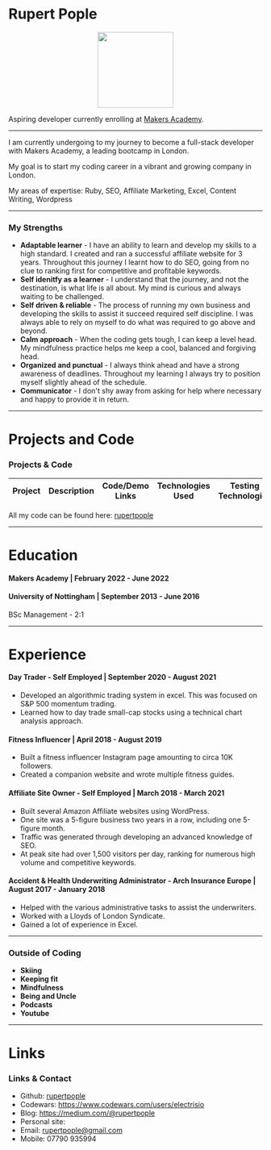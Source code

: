 # Rupert Pople
<p align="center">
  <img 
    width="150"
    height="150"
    src=https://avatars.githubusercontent.com/u/39376121?v=4
  >
</p>


Aspiring developer currently enrolling at [Makers Academy](https://github.com/makersacademy).

***

I am currently undergoing to my journey to become a full-stack developer with Makers Academy, a leading bootcamp in London.

My goal is to start my coding career in a vibrant and growing company in London.

My areas of expertise: Ruby, SEO, Affiliate Marketing, Excel, Content Writing, Wordpress

***

### <a name="skills">My Strengths</a>

- **Adaptable learner** - I have an ability to learn and develop my skills to a high standard. I created and ran a successful affiliate website for 3 years. Throughout this journey I learnt how to do SEO, going from no clue to ranking first for competitive and profitable keywords.
- **Self idenitfy as a learner** - I understand that the journey, and not the destination, is what life is all about. My mind is curious and always waiting to be challenged.
- **Self driven & reliable** - The process of running my own business and developing the skills to assist it succeed required self discipline. I was always able to rely on myself to do what was required to go above and beyond.
- **Calm approach** - When the coding gets tough, I can keep a level head. My mindfulness practice helps me keep a cool, balanced and forgiving head.
- **Organized and punctual**  - I always think ahead and have a strong awareness of deadlines. Throughout my learning I always try to position myself slightly ahead of the schedule.
- **Communicator** - I don't shy away from asking for help where necessary and happy to provide it in return.

***

# Projects and Code
### <a name="projects">Projects & Code</a>
Project | Description | Code/Demo Links | Technologies Used | Testing Technologies
--- | --- | --- | --- | ---
All my code can be found here: [rupertpople][1]

***

# Education

#### Makers Academy | February 2022 - June 2022 

#### University of Nottingham | September 2013 - June 2016
BSc Management - 2:1

***

# Experience

#### Day Trader - Self Employed | September 2020 - August 2021
- Developed an algorithmic trading system in excel. This was focused on S&P 500 momentum trading.
- Learned how to day trade small-cap stocks using a technical chart analysis approach.

#### Fitness Influencer | April 2018 - August 2019
- Built a fitness influencer Instagram page amounting to circa 10K followers.
- Created a companion website and wrote multiple fitness guides.

#### Affiliate Site Owner - Self Employed | March 2018 - March 2021
- Built several Amazon Affiliate websites using WordPress.
- One site was a 5-figure business two years in a row, including one 5-figure month.
- Traffic was generated through developing an advanced knowledge of SEO.
- At peak site had over 1,500 visitors per day, ranking for numerous high volume and competitive keywords.

#### Accident & Health Underwriting Administrator - Arch Insurance Europe | August 2017 - January 2018
- Helped with the various administrative tasks to assist the underwriters.
- Worked with a Lloyds of London Syndicate.
- Gained a lot of experience in Excel.

***

### <a name="interests">Outside of Coding</a>

- **Skiing**
- **Keeping fit**
- **Mindfulness**
- **Being and Uncle**
- **Podcasts**
- **Youtube**


***

# Links

### <a name="contact">Links & Contact</a>
- Github: [rupertpople][1]
- Codewars: https://www.codewars.com/users/electrisio
- Blog: https://medium.com/@rupertpople
- Personal site: 
- Email: rupertpople@gmail.com
- Mobile: 07790 935994

[1]: https://github.com/rupertpople